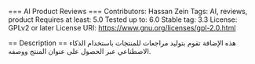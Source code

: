 === AI Product Reviews ===
Contributors: Hassan Zein
Tags: AI, reviews, product
Requires at least: 5.0
Tested up to: 6.0
Stable tag: 3.3
License: GPLv2 or later
License URI: https://www.gnu.org/licenses/gpl-2.0.html

== Description ==
هذه الإضافة تقوم بتوليد مراجعات للمنتجات باستخدام الذكاء الاصطناعي عبر الحصول على عنوان المنتج ووصفه.
